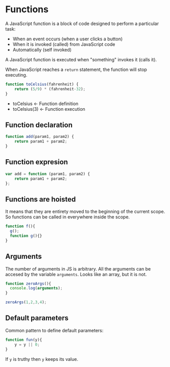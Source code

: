# Functions
A JavaScript function is a block of code designed to perform a particular task:


- When an event occurs (when a user clicks a button)
- When it is invoked (called) from JavaScript code
- Automatically (self invoked)

A JavaScript function is executed when "something" invokes it (calls it).

When JavaScript reaches a `return` statement, the function will stop executing.

```javascript
function toCelsius(fahrenheit) {
    return (5/9) * (fahrenheit-32);
}
```

- toCelsius <- Function definition
- toCelsius(3) <- Function execution

## Function declaration
```javascript
function add(param1, param2) {
    return param1 + param2;
}
```

## Function expresion
```javascript
var add = function (param1, param2) {
    return param1 + param2;
};
```

## Functions are hoisted
It means that they are entirety moved to the beginning of the current scope.
So functions can be called in everywhere inside the scope.

```javascript
function f(){
  g();
  function g(){}
}
```

## Arguments
The number of arguments in JS is arbitrary. All the arguments can be accesed
by the variable `arguments`. Looks like an array, but it is not.

```javascript
function zeroArgs(){
  console.log(arguments);
}

zeroArgs(1,2,3,4);
```

## Default parameters
Common pattern to define default parameters:

```javascript
function fun(y){
	y = y || 0;
}
```

If `y` is truthy then `y` keeps its value.
